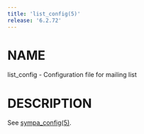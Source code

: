 ```yaml
---
title: 'list_config(5)'
release: '6.2.72'
---
```


# NAME

list\_config - Configuration file for mailing list

# DESCRIPTION

See [sympa\_config(5)](./sympa_config.5.md).
